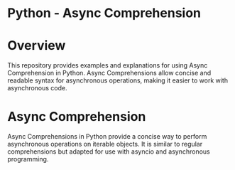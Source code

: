 # Python - Async Comprehension

# Overview

This repository provides examples and explanations for using Async Comprehension in Python. Async Comprehensions allow concise and readable syntax for asynchronous operations, making it easier to work with asynchronous code.

# Async Comprehension

Async Comprehensions in Python provide a concise way to perform asynchronous operations on iterable objects. It is similar to regular comprehensions but adapted for use with asyncio and asynchronous programming.